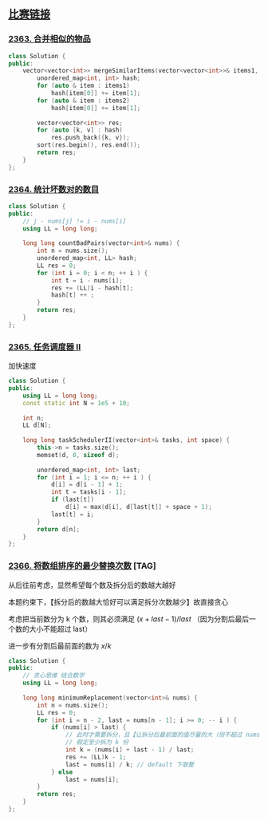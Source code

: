 ## [比赛链接](https://leetcode.cn/contest/biweekly-contest-84/)


### [2363. 合并相似的物品](https://leetcode.cn/problems/merge-similar-items/)



```c++
class Solution {
public:
    vector<vector<int>> mergeSimilarItems(vector<vector<int>>& items1, vector<vector<int>>& items2) {
        unordered_map<int, int> hash;
        for (auto & item : items1)
            hash[item[0]] += item[1];
        for (auto & item : items2)
            hash[item[0]] += item[1];
        
        vector<vector<int>> res;
        for (auto [k, v] : hash)
            res.push_back({k, v});
        sort(res.begin(), res.end());
        return res;
    }
};
```


### [2364. 统计坏数对的数目](https://leetcode.cn/problems/count-number-of-bad-pairs/)



```c++
class Solution {
public:
    // j - nums[j] != i - nums[i]
    using LL = long long;
    
    long long countBadPairs(vector<int>& nums) {
        int n = nums.size();
        unordered_map<int, LL> hash;
        LL res = 0;
        for (int i = 0; i < n; ++ i ) {
            int t = i - nums[i];
            res += (LL)i - hash[t];
            hash[t] ++ ;
        }
        return res;
    }
};
```

### [2365. 任务调度器 II](https://leetcode.cn/problems/task-scheduler-ii/)

加快速度

```c++
class Solution {
public:
    using LL = long long;
    const static int N = 1e5 + 10;
    
    int n;
    LL d[N];
    
    long long taskSchedulerII(vector<int>& tasks, int space) {
        this->n = tasks.size();
        memset(d, 0, sizeof d);
        
        unordered_map<int, int> last;
        for (int i = 1; i <= n; ++ i ) {
            d[i] = d[i - 1] + 1;
            int t = tasks[i - 1];
            if (last[t])
                d[i] = max(d[i], d[last[t]] + space + 1);
            last[t] = i;
        }
        return d[n];
    }
};
```

### [2366. 将数组排序的最少替换次数](https://leetcode.cn/problems/minimum-replacements-to-sort-the-array/) [TAG]

从后往前考虑，显然希望每个数及拆分后的数越大越好

本题约束下，【拆分后的数越大恰好可以满足拆分次数越少】故直接贪心

考虑把当前数分为 k 个数，则其必须满足 $(x + last - 1) / last$ （因为分割后最后一个数的大小不能超过 last）

进一步有分割后最前面的数为 $x / k$

```c++
class Solution {
public:
    // 贪心思维 结合数学
    using LL = long long;
    
    long long minimumReplacement(vector<int>& nums) {
        int n = nums.size();
        LL res = 0;
        for (int i = n - 2, last = nums[n - 1]; i >= 0; -- i ) {
            if (nums[i] > last) {
                // 此时才需要拆分，且【让拆分后最前面的值尽量的大（但不超过 nums[i]）】
                // 假定至少拆为 k 份
                int k = (nums[i] + last - 1) / last;
                res += (LL)k - 1;
                last = nums[i] / k; // default 下取整
            } else
                last = nums[i];
        }
        return res;
    }
};
```
